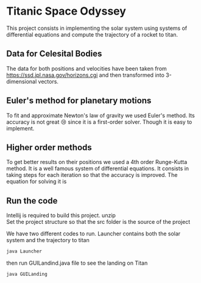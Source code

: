 # Titanic Space Odyssey
This project consists in implementing the solar system using systems of differential equations and compute the trajectory of a rocket to titan. 
## Data for Celesital Bodies
The data for both positions and velocities have been taken from https://ssd.jpl.nasa.gov/horizons.cgi and then transformed into 3-dimensional vectors. 
## Euler's method for planetary motions
To fit and approximate Newton's law of gravity we used Euler's method. Its accuracy is not great :cry: since it is a first-order solver. Though it is easy to implement.
## Higher order methods
To get better results on their positions we used a 4th order Runge-Kutta method. It is a well famous system of differential equations. It consists in taking steps for each iteration so that the accuracy is improved. The equation for solving it is <br>

## Run the code
Intellij is required to build this project.
unzip\
Set the project structure so that the src folder is the source of the project

We have two different codes to run.
Launcher contains both the solar system and the trajectory to titan
```bash
java Launcher
```
then run GUILandind.java file to see the landing on Titan
```bash
java GUILanding
```
